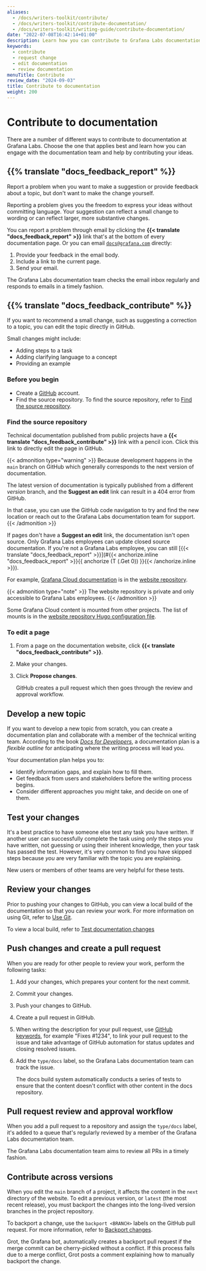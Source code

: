 ```yaml
---
aliases:
  - /docs/writers-toolkit/contribute/
  - /docs/writers-toolkit/contribute-documentation/
  - /docs/writers-toolkit/writing-guide/contribute-documentation/
date: "2022-07-08T16:42:14+01:00"
description: Learn how you can contribute to Grafana Labs documentation.
keywords:
  - contribute
  - request change
  - edit documentation
  - review documentation
menuTitle: Contribute
review_date: "2024-09-03"
title: Contribute to documentation
weight: 200
---
```


# Contribute to documentation

There are a number of different ways to contribute to documentation at Grafana Labs.
Choose the one that applies best and learn how you can engage with the documentation team and help by contributing your ideas.

## {{% translate "docs_feedback_report" %}}

Report a problem when you want to make a suggestion or provide feedback about a topic, but don't want to make the change yourself.

Reporting a problem gives you the freedom to express your ideas without committing language.
Your suggestion can reflect a small change to wording or can reflect larger, more substantive changes.

You can report a problem through email by clicking the **{{< translate "docs_feedback_report" >}}** link that's at the bottom of every documentation page.
Or you can email [`docs@grafana.com`](mailto:docs@grafana.com) directly:

1. Provide your feedback in the email body.
1. Include a link to the current page.
1. Send your email.

The Grafana Labs documentation team checks the email inbox regularly and responds to emails in a timely fashion.

## {{% translate "docs_feedback_contribute" %}}

If you want to recommend a small change, such as suggesting a correction to a topic, you can edit the topic directly in GitHub.

Small changes might include:

- Adding steps to a task
- Adding clarifying language to a concept
- Providing an example

### Before you begin

- Create a [GitHub](https://www.github.com) account.
- Find the source repository.
  To find the source repository, refer to [Find the source repository](#find-the-source-repository).

### Find the source repository

Technical documentation published from public projects have a **{{< translate "docs_feedback_contribute" >}}** link with a pencil icon.
Click this link to directly edit the page in GitHub.

<!-- vale Grafana.Timeless = NO -->

{{< admonition type="warning" >}}
Because development happens in the `main` branch on GitHub which generally corresponds to the next version of documentation.

The latest version of documentation is typically published from a different _version_ branch, and the **Suggest an edit** link can result in a 404 error from GitHub.

In that case, you can use the GitHub code navigation to try and find the new location or reach out to the Grafana Labs documentation team for support.
{{< /admonition >}}

<!-- vale Grafana.Timeless = YES -->

If pages don't have a **Suggest an edit** link, the documentation isn't open source.
Only Grafana Labs employees can update closed source documentation.
If you're not a Grafana Labs employee, you can still [{{< translate "docs_feedback_report" >}}](#{{< anchorize.inline "docs_feedback_report" >}}{{ anchorize (T (.Get 0)) }}{{< /anchorize.inline >}}).

For example, [Grafana Cloud documentation](https://grafana.com/docs/grafana-cloud/) is in the [website repository](https://github.com/grafana/website).

{{< admonition type="note" >}}
The website repository is private and only accessible to Grafana Labs employees.
{{< /admonition >}}

Some Grafana Cloud content is mounted from other projects.
The list of mounts is in the [website repository Hugo configuration file](https://github.com/grafana/website/blob/master/config/_default/config.yaml#L173-L345).

### To edit a page

1. From a page on the documentation website, click **{{< translate "docs_feedback_contribute" >}}**.
1. Make your changes.
1. Click **Propose changes**.

   GitHub creates a pull request which then goes through the review and approval workflow.

<!-- vale Grafana.Timeless = NO -->
<!-- vale Grafana.GoogleWill = NO -->

## Develop a new topic

If you want to develop a new topic from scratch, you can create a documentation plan and collaborate with a member of the technical writing team.
According to the book [_Docs for Developers_](https://docsfordevelopers.com/), a documentation plan is a _flexible outline_ for anticipating where the writing process will lead you.

<!-- vale Grafana.Timeless = YES -->
<!-- vale Grafana.GoogleWill = YES -->

Your documentation plan helps you to:

- Identify information gaps, and explain how to fill them.
- Get feedback from users and stakeholders before the writing process begins.
- Consider different approaches you might take, and decide on one of them.

## Test your changes

It's a best practice to have someone else test any task you have written.
If another user can successfully complete the task using _only_ the steps you have written, not guessing or using their inherent knowledge, then your task has passed the test.
However, it's very common to find you have skipped steps because _you_ are very familiar with the topic you are explaining.

New users or members of other teams are very helpful for these tests.

## Review your changes

Prior to pushing your changes to GitHub, you can view a local build of the documentation so that you can review your work.
For more information on using Git, refer to [Use Git](https://grafana.com/docs/writers-toolkit/write/tooling-and-workflows/#use-git).

To view a local build, refer to [Test documentation changes](https://grafana.com/docs/writers-toolkit/review/test-documentation-changes/)

## Push changes and create a pull request

When you are ready for other people to review your work, perform the following tasks:

1. Add your changes, which prepares your content for the next commit.
1. Commit your changes.
1. Push your changes to GitHub.
1. Create a pull request in GitHub.
1. When writing the description for your pull request, use [GitHub keywords](https://docs.github.com/en/get-started/writing-on-github/working-with-advanced-formatting/using-keywords-in-issues-and-pull-requests#linking-a-pull-request-to-an-issue), for example "Fixes #1234", to link your pull request to the issue and take advantage of GitHub automation for status updates and closing resolved issues.
1. Add the `type/docs` label, so the Grafana Labs documentation team can track the issue.

   The docs build system automatically conducts a series of tests to ensure that the content doesn't conflict with other content in the docs repository.

## Pull request review and approval workflow

When you add a pull request to a repository and assign the `type/docs` label, it's added to a queue that's regularly reviewed by a member of the Grafana Labs documentation team.

The Grafana Labs documentation team aims to review all PRs in a timely fashion.

## Contribute across versions

When you edit the `main` branch of a project, it affects the content in the `next` directory of the website.
To edit a previous version, or `latest` (the most recent release), you must backport the changes into the long-lived version branches in the project repository.

To backport a change, use the `backport <BRANCH>` labels on the GitHub pull request.
For more information, refer to [Backport changes](https://grafana.com/docs/writers-toolkit/review/backport-changes/).

Grot, the Grafana bot, automatically creates a backport pull request if the merge commit can be cherry-picked without a conflict.
If this process fails due to a merge conflict, Grot posts a comment explaining how to manually backport the change.

